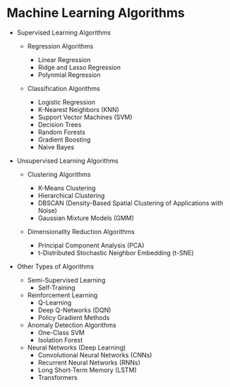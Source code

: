 # Machine Learning Algorithms

- Supervised Learning Algorithms
  - Regression Algorithms
    - Linear Regression
    - Ridge and Lasso Regression
    - Polynmial Regression
      
  - Classification Algorithms
    - Logistic Regression
    - K-Nearest Neighbors (KNN)
    - Support Vector Machines (SVM)
    - Decision Trees
    - Random Forests
    - Gradient Boosting
    - Naive Bayes
   
- Unsupervised Learning Algorithms
  - Clustering Algorithms
    - K-Means Clustering
    - Hierarchical Clustering
    - DBSCAN (Density-Based Spatial Clustering of Applications with Noise)
    - Gaussian Mixture Models (GMM)
      
  - Dimensionality Reduction Algorithms
    - Principal Component Analysis (PCA)
    - t-Distributed Stochastic Neighbor Embedding (t-SNE)
   
- Other Types of Algorithms
  - Semi-Supervised Learning
    - Self-Training
  - Reinforcement Learning
    - Q-Learning
    - Deep Q-Networks (DQN)
    - Policy Gradient Methods
  - Anomaly Detection Algorithms
    - One-Class SVM
    - Isolation Forest
  - Neural Networks (Deep Learning)
    - Convolutional Neural Networks (CNNs)
    - Recurrent Neural Networks (RNNs)
    - Long Short-Term Memory (LSTM)
    - Transformers
